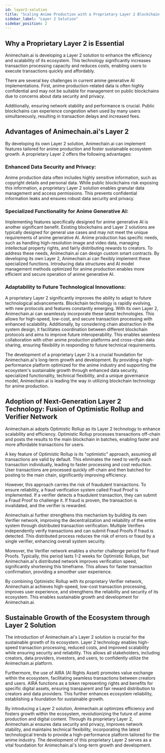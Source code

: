 ```yaml
---
id: layer2-solution
title: "Scaling Anime Production with a Proprietary Layer 2 Blockchain Solution"
sidebar_label: "Layer 2 Solution"
sidebar_position: 2
---
```

## Why a Proprietary Layer 2 is Essential

Animechain.ai is developing a Layer 2 solution to enhance the efficiency and scalability of its ecosystem. This technology significantly increases transaction processing capacity and reduces costs, enabling users to execute transactions quickly and affordably.

There are several key challenges in current anime generative AI implementations. First, anime production-related data is often highly confidential and may not be suitable for management on public blockchains due to concerns about data security and privacy.

Additionally, ensuring network stability and performance is crucial. Public blockchains can experience congestion when used by many users simultaneously, resulting in transaction delays and increased fees.


## Advantages of Animechain.ai's Layer 2

By developing its own Layer 2 solution, Animechain.ai can implement features tailored for anime production and foster sustainable ecosystem growth. A proprietary Layer 2 offers the following advantages:


### Enhanced Data Security and Privacy:

Anime production data often includes highly sensitive information, such as copyright details and personal data. While public blockchains risk exposing this information, a proprietary Layer 2 solution enables granular data management and access permissions. This prevents confidential information leaks and ensures robust data security and privacy.


### Specialized Functionality for Anime Generative AI:

Implementing features specifically designed for anime generative AI is another significant benefit. Existing blockchains and Layer 2 solutions are typically designed for general use cases and may not meet the unique requirements of anime generative AI. Anime production has specific needs, such as handling high-resolution image and video data, managing intellectual property rights, and fairly distributing rewards to creators. To address these needs, Animechain.ai can design custom smart contracts. By developing its own Layer 2, Animechain.ai can flexibly implement these specialized functions. Introducing data structures and AI model management methods optimized for anime production enables more efficient and secure operation of anime generative AI.


### Adaptability to Future Technological Innovations:

A proprietary Layer 2 significantly improves the ability to adapt to future technological advancements. Blockchain technology is rapidly evolving, with new protocols and features constantly emerging. With its own Layer 2, Animechain.ai can seamlessly incorporate these latest technologies. This allows for high-speed, low-cost, and secure transaction processing with enhanced scalability. Additionally, by considering chain abstraction in the system design, it facilitates coordination between different blockchain protocols and aims to improve future interoperability. This enables seamless collaboration with other anime production platforms and cross-chain data sharing, ensuring flexibility in responding to future technical requirements.

The development of a proprietary Layer 2 is a crucial foundation for Animechain.ai's long-term growth and development. By providing a high-performance platform optimized for the anime industry and supporting the ecosystem's sustainable growth through enhanced data security, specialized functionality, technical flexibility, and a unique governance model, Animechain.ai is leading the way in utilizing blockchain technology for anime production.


## Adoption of Next-Generation Layer 2 Technology: Fusion of Optimistic Rollup and Verifier Network

Animechain.ai adopts Optimistic Rollup as its Layer 2 technology to enhance scalability and efficiency. Optimistic Rollup processes transactions off-chain and posts the results to the main blockchain in batches, enabling faster and more affordable transactions for users.

A key feature of Optimistic Rollup is its "optimistic" approach, assuming all transactions are valid by default. This eliminates the need to verify each transaction individually, leading to faster processing and cost reduction. User transactions are processed quickly off-chain and then batched for posting to the main chain, significantly improving efficiency.

However, this approach carries the risk of fraudulent transactions. To ensure reliability, a fraud verification system called Fraud Proof is implemented. If a verifier detects a fraudulent transaction, they can submit a Fraud Proof to challenge it. If fraud is proven, the transaction is invalidated, and the verifier is rewarded.

Animechain.ai further strengthens this mechanism by building its own Verifier network, improving the decentralization and reliability of the entire system through distributed transaction verification. Multiple Verifiers independently verify transactions and can submit Fraud Proofs if fraud is detected. This distributed process reduces the risk of errors or fraud by a single verifier, enhancing overall system security.

Moreover, the Verifier network enables a shorter challenge period for Fraud Proofs. Typically, this period lasts 1-2 weeks for Optimistic Rollups, but Animechain.ai's distributed network improves verification speed, significantly shortening this timeframe. This allows for faster transaction confirmation, providing a smoother user experience.

By combining Optimistic Rollup with its proprietary Verifier network, Animechain.ai achieves high-speed, low-cost transaction processing, improves user experience, and strengthens the reliability and security of its ecosystem. This enables sustainable growth and development for Animechain.ai.


## Sustainable Growth of the Ecosystem through Layer 2 Solution

The introduction of Animechain.ai's Layer 2 solution is crucial for the sustainable growth of its ecosystem. Layer 2 technology enables high-speed transaction processing, reduced costs, and improved scalability while ensuring security and reliability. This allows all stakeholders, including creators, data providers, investors, and users, to confidently utilize the Animechain.ai platform.

Furthermore, the use of AIRA (AI Rights Asset) promotes value exchange within the ecosystem, facilitating seamless transactions between creators and users. AIRA functions as a token representing rights and benefits for specific digital assets, ensuring transparent and fair reward distribution to creators and data providers. This further enhances ecosystem reliability, establishing a foundation for sustainable growth.

By introducing a Layer 2 solution, Animechain.ai optimizes efficiency and fosters growth within the ecosystem, revolutionizing the future of anime production and digital content. Through its proprietary Layer 2, Animechain.ai ensures data security and privacy, improves network stability, and maintains technical flexibility, incorporating the latest technological trends to provide a high-performance platform tailored for the anime industry. The development of this proprietary Layer 2 serves as a vital foundation for Animechain.ai's long-term growth and development.
